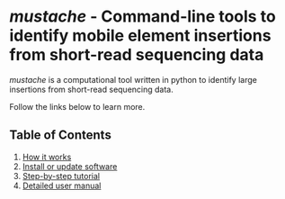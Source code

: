 # *mustache* - Command-line tools to identify mobile element insertions from short-read sequencing data

*mustache* is a computational tool written in python to identify large insertions from short-read sequencing data.

Follow the links below to learn more.

## Table of Contents
1. [How it works](docs/howitworks.md)  
2. [Install or update software](docs/install.md)  
3. [Step-by-step tutorial](docs/tutorial.md)
4. [Detailed user manual](docs/manual.md)